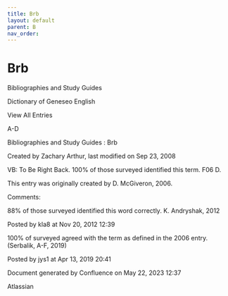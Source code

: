 ```yaml
---
title: Brb
layout: default
parent: B
nav_order:
---
```


# Brb

Bibliographies and Study Guides

Dictionary of Geneseo English

View All Entries

A-D

Bibliographies and Study Guides : Brb

Created by  Zachary Arthur, last modified on Sep 23, 2008

VB: To Be Right Back. 100% of those surveyed identified this term. F06 D. 

This entry was originally created by D. McGiveron, 2006.

Comments:

88% of those surveyed identified this word correctly. K. Andryshak, 2012

Posted by kla8 at Nov 20, 2012 12:39

100% of surveyed agreed with the term as defined in the 2006 entry. (Serbalik, A-F, 2019)

Posted by jys1 at Apr 13, 2019 20:41

Document generated by Confluence on May 22, 2023 12:37

Atlassian
